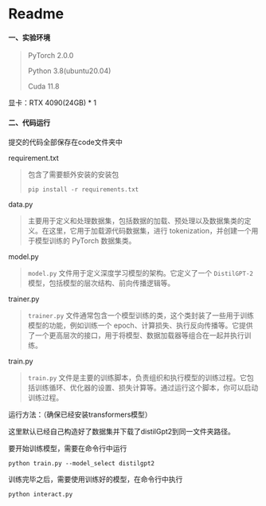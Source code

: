# Readme

#### 一、实验环境

> PyTorch 2.0.0
>
> Python 3.8(ubuntu20.04)
>
> Cuda 11.8

显卡：RTX 4090(24GB) * 1

#### 二、代码运行

提交的代码全部保存在code文件夹中

requirement.txt

>包含了需要额外安装的安装包
>
>```
>pip install -r requirements.txt
>```

data.py

>主要用于定义和处理数据集，包括数据的加载、预处理以及数据集类的定义。在这里，它用于加载源代码数据集，进行 tokenization，并创建一个用于模型训练的 PyTorch 数据集类。

model.py

> `model.py` 文件用于定义深度学习模型的架构。它定义了一个 `DistilGPT-2`模型，包括模型的层次结构、前向传播逻辑等。

trainer.py

> `trainer.py` 文件通常包含一个模型训练的类，这个类封装了一些用于训练模型的功能，例如训练一个 epoch、计算损失、执行反向传播等。它提供了一个更高层次的接口，用于将模型、数据加载器等组合在一起并执行训练。

train.py

>`train.py` 文件是主要的训练脚本，负责组织和执行模型的训练过程。它包括训练循环、优化器的设置、损失计算等。通过运行这个脚本，你可以启动训练过程。

运行方法：（确保已经安装transformers模型）

这里默认已经自己构造好了数据集并下载了distilGpt2到同一文件夹路径。

要开始训练模型，需要在命令行中运行

```
python train.py --model_select distilgpt2
```

训练完毕之后，需要使用训练好的模型，在命令行中执行

```
python interact.py
```

